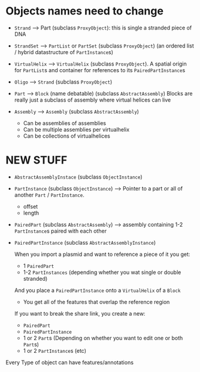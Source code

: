 # Objects names need to change

* `Strand` --> Part (subclass `ProxyObject`): this is single a stranded piece of DNA
* `StrandSet` --> `PartList` or `PartSet` (subclass `ProxyObject`) (an ordered list / hybrid datastructure
                 of `PartInstance`s)

* `VirtualHelix` --> `VirtualHelix` (subclass `ProxyObject`).  A spatial origin for `PartList`s and container for
    references to its `PairedPartInstance`s

* `Oligo` --> `Strand` (subclass `ProxyObject`)

* `Part` --> `Block` (name debatable) (subclass `AbstractAssembly`)
    Blocks are really just a subclass of assembly where virtual helices can live

* `Assembly` --> `Assembly` (subclass `AbstractAssembly`)
  * Can be assemblies of assemblies
  * Can be multiple assemblies per virtualhelix
  * Can be collections of virtualhelices


# NEW STUFF

* `AbstractAssemblyInstace` (subclass `ObjectInstance`)

* `PartInstance` (subclass `ObjectInstance`) --> Pointer to a part or all of another `Part` / `PartInstance`.
  * offset
  * length

* `PairedPart` (subclass `AbstractAssembly`) --> assembly containing 1-2 `PartInstance`s paired with each other
    
* `PairedPartInstance` (subclass `AbstractAssemblyInstance`)

   When you import a plasmid and want to reference a piece of it you get:

  * 1 `PairedPart`
  * 1-2 `PartInstances` (depending whether you wat single or double stranded)

   And you place a `PairedPartInstance` onto a `VirtualHelix` of a `Block`

  * You get all of the features that overlap the reference region

   If you want to break the share link, you create a new:

  * `PairedPart`
  * `PairedPartInstance`
  * 1 or 2 `Part`s (Depending on whether you want to edit one or both `Part`s)
  * 1 or 2 `PartInstance`s (etc)


Every Type of object can have features/annotations
